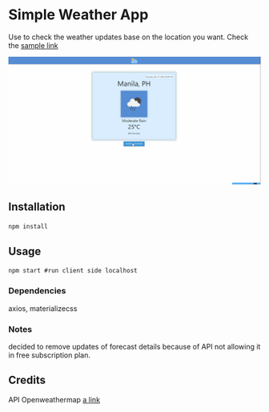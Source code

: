 # Simple Weather App

Use to check the weather updates base on the location you want.
Check the [sample link](https://weathertrackerapp.netlify.app/)

![](weather.gif)

## Installation

```bash
npm install
```

## Usage

```base
npm start #run client side localhost
```

### Dependencies

axios, materializecss

### Notes

decided to remove updates of forecast details because of API not allowing it in free subscription plan.

## Credits

API Openweathermap
[a link](https://openweathermap.org/)
